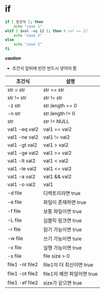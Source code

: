 # if

```sh
if [ 조건식 ]; then
	echo "case 1"
elif [ $val -eq 12 ]; then # val == 12
	echo "case 2"
else
	echo "case 3"
fi
```

**_caution_**

- 조건식 앞뒤에 빈칸 반드시 넣어야 함

| 조건식            | 설명 					|
|---------------- |------------------------	|
| str = str       | str == str 				|
| str != str      | str != str 				|
| -z str          | str.length == 0 		|
| -n str          | str.length != 0 		|
| str             | str != NULL 			|
| val1 -eq val2   | val1 == val2 			|
| val1 -ne val2   | val1 != val2 			|
| val1 -gt val2   | val1 > val2 			|
| val1 -ge val2   | val1 >= val2 			|
| val1 -lt val2   | val1 < val2 			|
| val1 -le val2   | val1 <= val2 			|
| val1 -a val2    | val1 && val2 			|
| val1 -o val2    | val1 || val2 			|
| -d file         | 디렉토리라면 true 			|
| -e file         | 파일이 존재하면 true 		|
| -f file         | 보통 파일이면 true 			|
| -L file         | 심볼릭 링크면 true 			|
| -r file         | 읽기 가능이면 true 			|
| -w file         | 쓰기 가능이면 ture 			|
| -x file         | 실행 가능이면 true 			|
| -s file         | file size > 0 			|
| file1 -nt file2 | file1이 더 최신이면 true 	|
| file1 -ot file2 | file1이 예전 파일이면 true 	|
| file1 -ef file2 | size가 같으면 true 		|